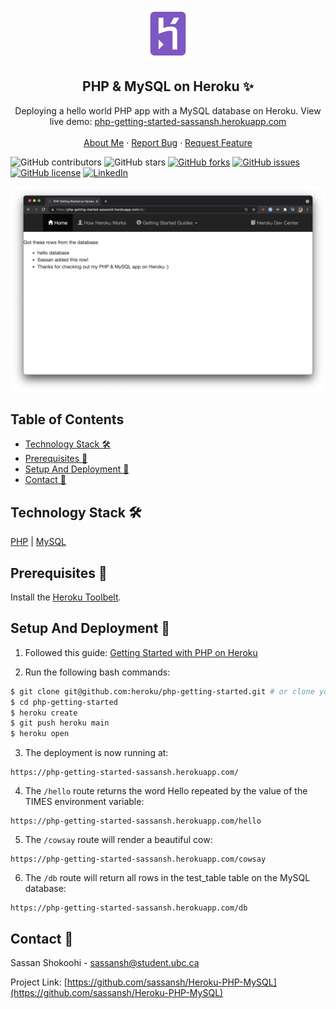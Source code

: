 <!-- PROJECT LOGO -->
<br />
<p align="center">
 <a href="https://github.com/sassansh/Heroku-PHP-MySQL">
    <img src="/images/logo.png" alt="Logo" width="80" height="80">
  </a>
  <h2 align="center">PHP & MySQL on Heroku ✨</h2>

  <p align="center">
    Deploying a hello world PHP app with a MySQL database on Heroku. View live demo: <a href="https://php-getting-started-sassansh.herokuapp.com/">php-getting-started-sassansh.herokuapp.com</a>
    <br />
    <br />
    <a href="https://sassanshokoohi.ca">About Me</a>
    ·
    <a href="https://github.com/sassansh/Heroku-PHP-MySQL/issues">Report Bug</a>
    ·
    <a href="https://github.com/sassansh/Heroku-PHP-MySQL/issues">Request Feature</a>
  </p>
</p>

![GitHub contributors](https://img.shields.io/github/contributors/sassansh/Heroku-PHP-MySQL?color=ffcc66&style=for-the-badge)
![GitHub stars](https://img.shields.io/github/stars/sassansh/Heroku-PHP-MySQL?color=ffcc66&style=for-the-badge)
[![GitHub forks](https://img.shields.io/github/forks/sassansh/Heroku-PHP-MySQL?style=for-the-badge)](https://github.com/sassansh/Heroku-PHP-MySQL/network)
[![GitHub issues](https://img.shields.io/github/issues/sassansh/Heroku-PHP-MySQL?color=ffcc66&style=for-the-badge)](https://github.com/sassansh/Heroku-PHP-MySQL/issues)
[![GitHub license](https://img.shields.io/github/license/sassansh/Heroku-PHP-MySQL?style=for-the-badge)](https://github.com/sassansh/Heroku-PHP-MySQL/blob/master/LICENSE)
[![LinkedIn][linkedin-shield]][linkedin-url]

[![Site preview](/images/screenshot.png)](https://php-getting-started-sassansh.herokuapp.com/db/)

## Table of Contents

- [Technology Stack 🛠️](#technology-stack-)
- [Prerequisites 🍪](#prerequisites-)
- [Setup And Deployment 🔧](#setup-and-deployment-)
- [Contact 📧](#contact-)

## Technology Stack 🛠️

[PHP](https://www.php.net/)
| [MySQL](https://www.mysql.com/)

## Prerequisites 🍪

Install the [Heroku Toolbelt](https://toolbelt.heroku.com/).

## Setup And Deployment 🔧

1. Followed this guide: [Getting Started with PHP on Heroku](https://devcenter.heroku.com/articles/getting-started-with-php)

2. Run the following bash commands:

```sh
$ git clone git@github.com:heroku/php-getting-started.git # or clone your own fork
$ cd php-getting-started
$ heroku create
$ git push heroku main
$ heroku open
```

3. The deployment is now running at:

```text
https://php-getting-started-sassansh.herokuapp.com/
```

4. The `/hello` route returns the word Hello repeated by the value of the TIMES environment variable:
```text
https://php-getting-started-sassansh.herokuapp.com/hello
```

5. The `/cowsay` route will render a beautiful cow:
```text
https://php-getting-started-sassansh.herokuapp.com/cowsay
```

6. The `/db` route will return all rows in the test_table table on the MySQL database:
```text
https://php-getting-started-sassansh.herokuapp.com/db
```

## Contact 📧

Sassan Shokoohi - sassansh@student.ubc.ca

Project Link: [https://github.com/sassansh/Heroku-PHP-MySQL](https://github.com/sassansh/Heroku-PHP-MySQL)

[linkedin-shield]: https://img.shields.io/badge/-LinkedIn-black.svg?style=for-the-badge&logo=linkedin&colorB=555
[linkedin-url]: https://www.linkedin.com/in/sassanshokoohi/
